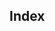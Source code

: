 ## Index

[2017-07-01线上故障排查]: https://github.com/weblackmy/weblackmy.github.io/blob/master/2017-07-01%E7%BA%BF%E4%B8%8A%E6%95%85%E9%9A%9C%E6%8E%92%E6%9F%A5.md


